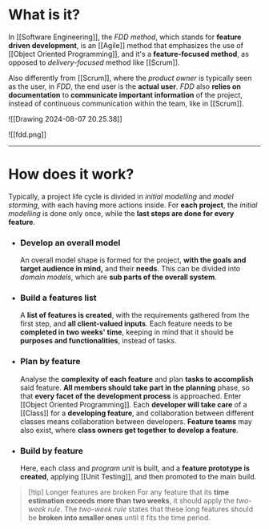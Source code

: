 # What is it?

In [[Software Engineering]], the *FDD method*, which stands for **feature driven development**, is an [[Agile]] method that emphasizes the use of [[Object Oriented Programming]], and it's a **feature-focused method**, as opposed to *delivery-focused* method like [[Scrum]].

Also differently from [[Scrum]], where the *product owner* is typically seen as the user, in *FDD*, the end user is the **actual user**. *FDD* also **relies on documentation** to **communicate important information** of the project, instead of continuous communication within the team, like in [[Scrum]].

![[Drawing 2024-08-07 20.25.38]]

![[fdd.png]]
___
# How does it work?

Typically, a project life cycle is divided in *initial modelling* and *model storming*, with each having more actions inside. For **each project**, the *initial modelling* is done only once, while the **last steps are done for every feature**.

- ### Develop an overall model
	An overall model shape is formed for the project, **with the goals and target audience in mind,** and their **needs**. This can be divided into *domain models*, which are **sub parts of the overall system**.

- ### Build a features list
	A **list of features is created**, with the requirements gathered from the first step, and **all client-valued inputs**. Each feature needs to be **completed in two weeks' time**, keeping in mind that it should be **purposes and functionalities**, instead of tasks.

- ### Plan by feature
	Analyse the **complexity of each feature** and plan **tasks to accomplish** said feature. **All members should take part in the planning** phase, so that **every facet of the development process** is approached.
	Enter [[Object Oriented Programming]]. Each **developer will take care** of a [[Class]] for a **developing feature**, and collaboration between different classes means collaboration between developers. **Feature teams** may also exist, where **class owners get together to develop a feature**.

- ### Build by feature
	Here, each class and *program unit* is built, and a **feature prototype is created**, applying [[Unit Testing]], and then promoted to the main build.

>[!tip] Longer features are broken
>For any feature that its **time estimation exceeds more than two weeks**, it should apply the *two-week rule*. The *two-week rule* states that these long features should be **broken into smaller ones** until it fits the time period.




